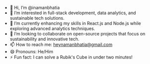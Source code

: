 - 👋 Hi, I’m @inamanbhatia
- 👀 I’m interested in full-stack development, data analytics, and sustainable tech solutions.
- 🌱 I’m currently enhancing my skills in React.js and Node.js while exploring advanced analytics techniques.
- 💞️ I’m looking to collaborate on open-source projects that focus on sustainability and innovative tech.
- 📫 How to reach me: heynamanbhatia@gmail.com
- 😄 Pronouns: He/Him
- ⚡ Fun fact: I can solve a Rubik's Cube in under two minutes!


<!---
inamanbhatia/inamanbhatia is a ✨ special ✨ repository because its `README.md` (this file) appears on your GitHub profile.
You can click the Preview link to take a look at your changes.
--->
